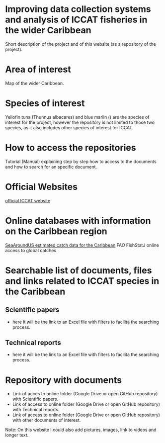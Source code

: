 # Improving data collection systems and analysis of ICCAT fisheries in the wider Caribbean 
Short description of the project and of this website (as a repository of the project).

# Area of interest
Map of the wider Caribbean.


# Species of interest
Yellofin tuna (Thunnus albacares) and blue marlin () are the species of interest for the project, however the 
repository is not limited to those two species, as it also includes other species of 
interest for ICCAT.

# How to access the repositories
Tutorial (Manual) explaining step by step how to access to the documents and how to search 
for an specific document.

# Official Websites
[official ICCAT website](https://www.iccat.int/en/)

# Online databases with information on the Caribbean region
[SeaAroundUS estimated catch data for the Caribbean](https://www.seaaroundus.org/data/#/lme/12?chart=catch-chart&dimension=taxon&measure=tonnage&limit=10)
FAO FishStatJ online access to global catches

# Searchable list of documents, files and links related to ICCAT species in the Caribbean
## Scientific papers
- here it will be the link to an Excel file with filters to facilita the searching process.
## Technical reports
- here it will be the link to an Excel file with filters to facilita the searching process.

# Repository with documents
- Link of acces to online folder (Google Drive or open GitHub repository)
with Scientific papers.
- Link of access to online folder (Google Drive or open GitHub repository)
with Technical reports.
- Link of access to online folder (Google Drive or open GitHub repository)
with other documents of interest.

Note: On this website I could also add pictures, images, link to videos
and longer text.
